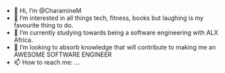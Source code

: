 - 👋 Hi, I’m @CharamineM
- 👀 I’m interested in all things tech, fitness, books but laughing is my favourite thing to do.
- 🌱 I’m currently studying towards being a software engineering with ALX Africa.
- 💞️ I’m looking to absorb knowledge that will contribute to making me an AWESOME SOFTWARE ENGINEER
- 📫 How to reach me: ...

<!---
CharamineM/CharamineM is a ✨ special ✨ repository because its `README.md` (this file) appears on your GitHub profile.
You can click the Preview link to take a look at your changes.
--->
